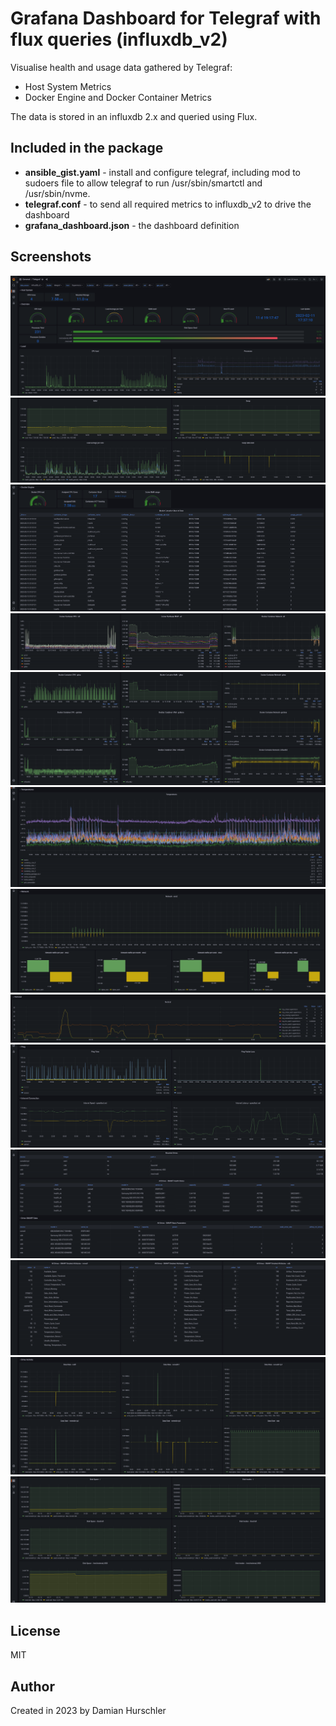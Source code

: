 # Grafana Dashboard for Telegraf with flux queries (influxdb_v2)

Visualise health and usage data gathered by Telegraf:
- Host System Metrics
- Docker Engine and Docker Container Metrics

The data is stored in an influxdb 2.x and queried using Flux.

## Included in the package

- **ansible_gist.yaml** - install and configure telegraf, including mod to sudoers file to allow telegraf to run /usr/sbin/smartctl and /usr/sbin/nvme.
- **telegraf.conf** - to send all required metrics to influxdb_v2 to drive the dashboard
- **grafana_dashboard.json** - the dashboard definition

## Screenshots

![Screenshot](screenshots/Screenshot%20from%202023-02-11%2017-37-46.png)
![Screenshot](screenhot/../screenshots/Screenshot%20from%202023-02-11%2017-38-05.png)
![Screenshot](screenshot/../screenshots/Screenshot%20from%202023-02-13%2022-52-55.png)
![Screenshot](screenshot/../screenshots/Screenshot%20from%202023-02-13%2022-53-18.png)
![Screenshot](screenshot/../screenshots/Screenshot%20from%202023-02-13%2022-54-01.png)
![Screenshot](screenhot/../screenshots/Screenshot%20from%202023-02-11%2017-38-17.png)
![Screenshot](screenhot/../screenshots/Screenshot%20from%202023-02-11%2017-38-47.png)
![Screenshot](screenhot/../screenshots/Netstat.png)
![Screenshot](screenshot/../screenshots/Screenshot%20from%202023-02-11%2017-39-24.png)
![Screenshot](screenshot/../screenshots/Screenshot%20from%202023-02-11%2017-40-15.png)
![Screenshot](screenshot/../screenshots/Screenshot%20from%202023-02-11%2017-40-29.png)
![Screenshot](screenshot/../screenshots/Screenshot%20from%202023-02-11%2017-42-05.png)
![Screenshot](screenshot/../screenshots/Screenshot%20from%202023-02-11%2017-42-40.png)

## License

MIT

## Author

Created in 2023 by Damian Hurschler